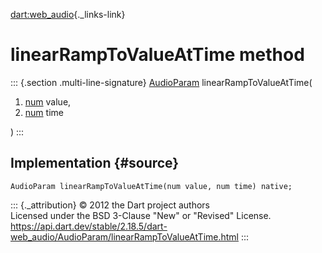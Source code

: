 [dart:web\_audio](../../dart-web_audio/dart-web_audio-library){._links-link}

linearRampToValueAtTime method
==============================

::: {.section .multi-line-signature}
[AudioParam](../audioparam-class) linearRampToValueAtTime(

1.  [num](../../dart-core/num-class) value,
2.  [num](../../dart-core/num-class) time

)
:::

Implementation {#source}
--------------

``` {.language-dart data-language="dart"}
AudioParam linearRampToValueAtTime(num value, num time) native;
```

::: {._attribution}
© 2012 the Dart project authors\
Licensed under the BSD 3-Clause \"New\" or \"Revised\" License.\
<https://api.dart.dev/stable/2.18.5/dart-web_audio/AudioParam/linearRampToValueAtTime.html>
:::
